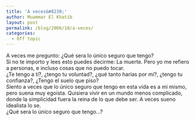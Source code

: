 ```yaml
---
title: 'A veces&#8230;'
author: Muammar El Khatib
layout: post
permalink: /blog/2006/10/a-veces/
categories:
  - Off topic
---
```

A veces me pregunto: ¿Qué sera lo único seguro que tengo?  
Si no te importo y lees esto puedes decirme: La muerte. Pero yo me refiero a personas, e incluso cosas que no puedo tocar.  
¿Te tengo a tí?, ¿tengo tu voluntad?, ¿qué tanto harías por mí?, ¿tengo tu confianza?, ¿Tengo el suelo que piso?  
Siento a veces que lo único seguro que tengo en esta vida es a mi mismo, pero suena muy egoista. Quisiera vivir en un mundo menos complicado, donde la simplicidad fuera la reina de lo que debe ser. A veces sueno idealista lo se.  
¿Qué sera lo único seguro que tengo&#8230;?